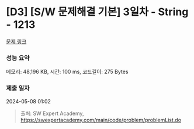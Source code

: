 # [D3] [S/W 문제해결 기본] 3일차 - String - 1213 

[문제 링크](https://swexpertacademy.com/main/code/problem/problemDetail.do?contestProbId=AV14P0c6AAUCFAYi) 

### 성능 요약

메모리: 48,196 KB, 시간: 100 ms, 코드길이: 275 Bytes

### 제출 일자

2024-05-08 01:02



> 출처: SW Expert Academy, https://swexpertacademy.com/main/code/problem/problemList.do